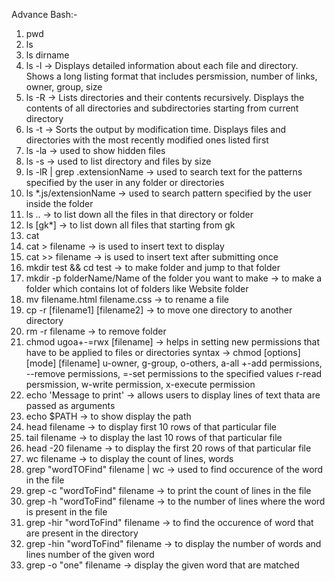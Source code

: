 Advance Bash:-
1. pwd
2. ls
3. ls dirname
4. ls -l -> Displays detailed information about each file and directory. Shows a long listing format that includes persmission, number of links, owner, group, size
5. ls -R -> Lists directories and their contents recursively. Displays the contents of all directories and subdirectories starting from current directory
6. ls -t -> Sorts the output by modification time. Displays files and directories with the most recently modified ones listed first
7. ls -la -> used to show hidden files
8. ls -s -> used to list directory and files by size
9. ls -lR | grep .extensionName -> used to search text for the patterns specified by the user in any folder or directories
10. ls *.js/extensionName -> used to search pattern specified by the user inside the folder
11. ls .. -> to list down all the files in that directory or folder
12. ls [gk*] -> to list down all files that starting from gk
13. cat 
14. cat > filename -> is used to insert text to display
15. cat >> filename -> is used to insert text after submitting once
16. mkdir test && cd test -> to make folder and jump to that folder
17. mkdir -p folderName/Name of the folder you want to make -> to make a folder which contains lot of folders like Website folder
18. mv filename.html filename.css -> to rename a file
19. cp -r [filename1] [filename2] -> to move one directory to another directory
20. rm -r filename -> to remove folder
21. chmod ugoa+-=rwx [filename] -> helps in  setting new permissions that have to be applied to files or directories
    syntax -> chmod [options] [mode] [filename]
    u-owner, g-group, o-others, a-all
    +-add permissions, --remove permissions, =-set permissions to the specified values
    r-read persmission, w-write permission, x-execute permission
22. echo 'Message to print' -> allows users to display lines of text thata are passed as arguments
23. echo $PATH -> to show display the path
24. head filename -> to display first 10 rows of that particular file
25. tail filename -> to display the last 10 rows of that particular file
26. head -20 filename -> to display the first 20 rows of that particular file
27. wc filename -> to display the count of lines, words
28. grep "wordTOFind" filename | wc -> used to find occurence of the word in the file
29. grep -c "wordToFind" filename -> to print the count of lines in the file
30. grep -h "wordToFind" filename -> to the number of lines where the word is present in the file
31. grep -hir "wordToFind" filename -> to find the occurence of word that are present in the directory
32. grep -hin "wordToFind" filename -> to display the number of words and lines number of the given word
33. grep -o "one" filename -> display the given word that are matched